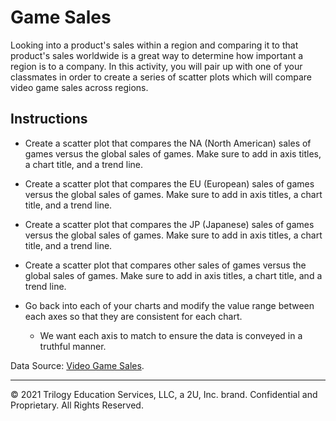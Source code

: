 # Game Sales

Looking into a product's sales within a region and comparing it to that product's sales worldwide is a great way to determine how important a region is to a company. In this activity, you will pair up with one of your classmates in order to create a series of scatter plots which will compare video game sales across regions.

## Instructions

* Create a scatter plot that compares the NA (North American) sales of games versus the global sales of games. Make sure to add in axis titles, a chart title, and a trend line.

* Create a scatter plot that compares the EU (European) sales of games versus the global sales of games. Make sure to add in axis titles, a chart title, and a trend line.

* Create a scatter plot that compares the JP (Japanese) sales of games versus the global sales of games. Make sure to add in axis titles, a chart title, and a trend line.

* Create a scatter plot that compares other sales of games versus the global sales of games. Make sure to add in axis titles, a chart title, and a trend line.

* Go back into each of your charts and modify the value range between each axes so that they are consistent for each chart.

  * We want each axis to match to ensure the data is conveyed in a truthful manner.

Data Source: [Video Game Sales](https://www.kaggle.com/gregorut/videogamesales).

---

© 2021 Trilogy Education Services, LLC, a 2U, Inc. brand. Confidential and Proprietary. All Rights Reserved.

